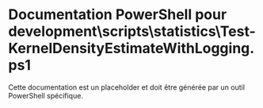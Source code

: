 # Documentation PowerShell pour development\scripts\statistics\Test-KernelDensityEstimateWithLogging.ps1

Cette documentation est un placeholder et doit être générée par un outil PowerShell spécifique.
